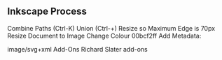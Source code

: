 Inkscape Process
----------------
Combine Paths (Ctrl-K)
Union (Ctrl-+)
Resize so Maximum Edge is 70px
Resize Document to Image
Change Colour 00bcf2ff
Add Metadata:

  <metadata id="metadata">
    <rdf:RDF>
      <cc:Work rdf:about="">
        <dc:format>image/svg+xml</dc:format>
        <dc:type rdf:resource="http://purl.org/dc/dcmitype/StillImage" />
        <dc:title>Add-Ons</dc:title>
        <dc:creator>Richard Slater</dc:creator>
        <dc:identifier>add-ons</dc:identifier>
      </cc:Work>
    </rdf:RDF>
  </metadata>